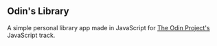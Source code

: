## Odin's Library

A simple personal library app made in JavaScript for [The Odin Project's](https://www.theodinproject.com/courses/javascript/lessons/library) 
JavaScript track.
